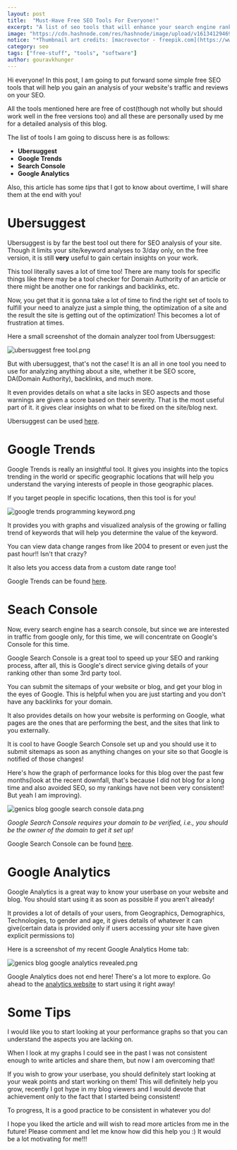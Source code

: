 ```yaml
---
layout: post
title:  "Must-Have Free SEO Tools For Everyone!"
excerpt: "A list of seo tools that will enhance your search engine rankings and help you with SEO best practices."
image: "https://cdn.hashnode.com/res/hashnode/image/upload/v1613412946931/y4vqG1-EH.jpeg"
notice: "*Thumbnail art credits: [macrovector - freepik.com](https://www.freepik.com/vectors/computer)*"
category: seo
tags: ["free-stuff", "tools", "software"]
author: gouravkhunger
---
```


Hi everyone! In this post, I am going to put forward some simple free SEO tools that will help you gain an analysis of your website's traffic and reviews on your SEO.

All the tools mentioned here are free of cost(though not wholly but should work well in the free versions too) and all these are personally used by me for a detailed analysis of this blog.

The list of tools I am going to discuss here is as follows:

- **Ubersuggest**
- **Google Trends**
- **Search Console**
- **Google Analytics**

Also, this article has some *tips* that I got to know about overtime, I will share them at the end with you!

# Ubersuggest

Ubersuggest is by far the best tool out there for SEO analysis of your site. Though it limits your site/keyword analyses to 3/day only, on the free version, it is still **very** useful to gain certain insights on your work.

This tool literally saves a lot of time too! There are many tools for specific things like there may be a tool checker for Domain Authority of an article or there might be another one for rankings and backlinks, etc.

Now, you get that it is gonna take a lot of time to find the right set of tools to fulfill your need to analyze just a simple thing, the optimization of a site and the result the site is getting out of the optimization! This becomes a lot of frustration at times.

Here a small screenshot of the domain analyzer tool from Ubersuggest:

![ubersuggest free tool.png](https://cdn.hashnode.com/res/hashnode/image/upload/v1613410062866/lSLu-NQoP.png)

But with ubersuggest, that's not the case! It is an all in one tool you need to use for analyzing anything about a site, whether it be SEO score, DA(Domain Authority), backlinks, and much more.

It even provides details on what a site lacks in SEO aspects and those warnings are given a score based on their severity. That is the most useful part of it. it gives clear insights on what to be fixed on the site/blog next.

Ubersuggest can be used [here](https://app.neilpatel.com/).

# Google Trends

Google Trends is really an insightful tool. It gives you insights into the topics trending in the world or specific geographic locations that will help you understand the varying interests of people in those geographic places.

If you target people in specific locations, then this tool is for you!

![google trends programming keyword.png](https://cdn.hashnode.com/res/hashnode/image/upload/v1613409919819/hJ1Zz5Xrx.png)

It provides you with graphs and visualized analysis of the growing or falling trend of keywords that will help you determine the value of the keyword.

You can view data change ranges from like 2004 to present or even just the past hour!! Isn't that crazy?

It also lets you access data from a custom date range too!

Google Trends can be found [here](https://trends.google.com/trends).

# Seach Console

Now, every search engine has a search console, but since we are interested in traffic from google only, for this time, we will concentrate on Google's Console for this time.

Google Search Console is a great tool to speed up your SEO and ranking process, after all, this is Google's direct service giving details of your ranking other than some 3rd party tool.

You can submit the sitemaps of your website or blog, and get your blog in the eyes of Google. This is helpful when you are just starting and you don't have any backlinks for your domain.

It also provides details on how your website is performing on Google, what pages are the ones that are performing the best, and the sites that link to you externally.

It is cool to have Google Search Console set up and you should use it to submit sitemaps as soon as anything changes on your site so that Google is notified of those changes!

Here's how the graph of performance looks for this blog over the past few months(look at the recent downfall, that's because I did not blog for a long time and also avoided SEO, so my rankings have not been very consistent! But yeah I am improving).

![genics blog google search console data.png](https://cdn.hashnode.com/res/hashnode/image/upload/v1613411815180/a_Xm4LKtm.png)

*Google Search Console requires your domain to be verified, i.e., you should be the owner of the domain to get it set up!*

Google Search Console can be found [here](https://search.google.com/search-console).

# Google Analytics

Google Analytics is a great way to know your userbase on your website and blog. You should start using it as soon as possible if you aren't already!

It provides a lot of details of your users, from Geographics, Demographics, Technologies, to gender and age, it gives details of whatever it can give(certain data is provided only if users accessing your site have given explicit permissions to)

Here is a screenshot of my recent Google Analytics Home tab:

![genics blog google analytics revealed.png](https://cdn.hashnode.com/res/hashnode/image/upload/v1613412409213/WiudXHtCe.png)

Google Analytics does not end here! There's a lot more to explore. Go ahead to the [analytics website](https://analytics.google.com/analytics/web/) to start using it right away!

# Some Tips

I would like you to start looking at your performance graphs so that you can understand the aspects you are lacking on. 

When I look at my graphs I could see in the past I was not consistent enough to write articles and share them, but now I am overcoming that! 

If you wish to grow your userbase, you should definitely start looking at your weak points and start working on them! This will definitely help you grow, recently I got hype in my blog viewers and I would devote that achievement only to the fact that I started being consistent!

To progress, It is a good practice to be consistent in whatever you do!

I hope you liked the article and will wish to read more articles from me in the future! Please comment and let me know how did this help you :) It would be a lot motivating for me!!!